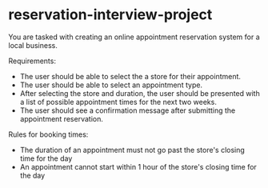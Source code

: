 # reservation-interview-project

You are tasked with creating an online appointment reservation system for a local business. 

Requirements:
- The user should be able to select the a store for their appointment.
- The user should be able to select an appointment type.
- After selecting the store and duration, the user should be presented with a list of possible appointment times for the next two weeks.
- The user should see a confirmation message after submitting the appointment reservation.

Rules for booking times:
- The duration of an appointment must not go past the store's closing time for the day
- An appointment cannot start within 1 hour of the store's closing time for the day
